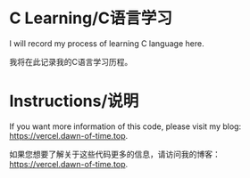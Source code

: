 # C Learning/C语言学习
I will record my process of learning C language here.

我将在此记录我的C语言学习历程。

# Instructions/说明
If you want more information of this code, please visit my blog: https://vercel.dawn-of-time.top.

如果您想要了解关于这些代码更多的信息，请访问我的博客：https://vercel.dawn-of-time.top.

